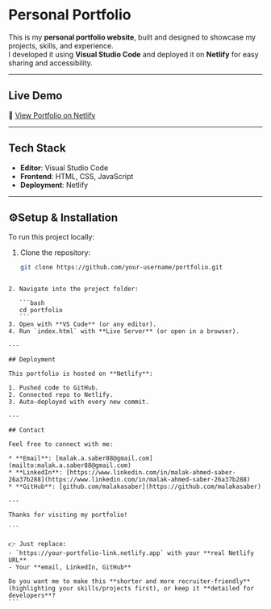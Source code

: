 # Personal Portfolio

This is my **personal portfolio website**, built and designed to showcase my projects, skills, and experience.  
I developed it using **Visual Studio Code** and deployed it on **Netlify** for easy sharing and accessibility.

---

## Live Demo
🔗 [View Portfolio on Netlify](https://your-portfolio-link.netlify.app)

---

## Tech Stack
- **Editor**: Visual Studio Code  
- **Frontend**: HTML, CSS, JavaScript  
- **Deployment**: Netlify  

---

## ⚙Setup & Installation
To run this project locally:

1. Clone the repository:
   ```bash
   git clone https://github.com/your-username/portfolio.git
````

2. Navigate into the project folder:

   ```bash
   cd portfolio
   ```
3. Open with **VS Code** (or any editor).
4. Run `index.html` with **Live Server** (or open in a browser).

---

## Deployment

This portfolio is hosted on **Netlify**:

1. Pushed code to GitHub.
2. Connected repo to Netlify.
3. Auto-deployed with every new commit.

---

## Contact

Feel free to connect with me:

* **Email**: [malak.a.saber88@gmail.com](mailto:malak.a.saber88@gmail.com)
* **LinkedIn**: [https://www.linkedin.com/in/malak-ahmed-saber-26a37b288](https://www.linkedin.com/in/malak-ahmed-saber-26a37b288)
* **GitHub**: [github.com/malakasaber](https://github.com/malakasaber)

---

Thanks for visiting my portfolio!

```

👉 Just replace:
- `https://your-portfolio-link.netlify.app` with your **real Netlify URL**  
- Your **email, LinkedIn, GitHub**  

Do you want me to make this **shorter and more recruiter-friendly** (highlighting your skills/projects first), or keep it **detailed for developers**?
```
